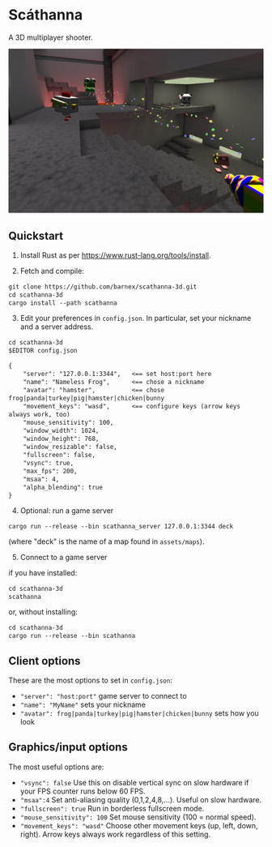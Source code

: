 # Scáthanna

A 3D multiplayer shooter.

![fig](shots/010-poster.jpg)

## Quickstart

1. Install Rust as per https://www.rust-lang.org/tools/install.

2. Fetch and compile:
```
git clone https://github.com/barnex/scathanna-3d.git
cd scathanna-3d
cargo install --path scathanna
```

3. Edit your preferences in `config.json`. In particular, set your nickname and a server address.
```
cd scathanna-3d
$EDITOR config.json
```

```
{
	"server": "127.0.0.1:3344",   <== set host:port here
	"name": "Nameless Frog",      <== chose a nickname
	"avatar": "hamster",          <== chose frog|panda|turkey|pig|hamster|chicken|bunny
	"movement_keys": "wasd",      <== configure keys (arrow keys always work, too)
	"mouse_sensitivity": 100,
	"window_width": 1024,
	"window_height": 768,
	"window_resizable": false,
	"fullscreen": false,
	"vsync": true,
	"max_fps": 200,
	"msaa": 4,
	"alpha_blending": true
}
```
4. Optional: run a game server

```
cargo run --release --bin scathanna_server 127.0.0.1:3344 deck

```

(where "deck" is the name of a map found in `assets/maps`).


5. Connect to a game server

if you have installed:
```
cd scathanna-3d
scathanna
```

or, without installing:
```
cd scathanna-3d
cargo run --release --bin scathanna
```

## Client options

These are the most options to set in `config.json`:

  * `"server": "host:port"` game server to connect to
  * `"name": "MyName"` sets your nickname
  * `"avatar": frog|panda|turkey|pig|hamster|chicken|bunny` sets how you look


## Graphics/input options

The most useful options are:

  * `"vsync": false` Use this on disable vertical sync on slow hardware if your FPS counter runs below 60 FPS.
  * `"msaa":4` Set anti-aliasing quality (0,1,2,4,8,...). Useful on slow hardware.
  * `"fullscreen": true` Run in borderless fullscreen mode.
  * `"mouse_sensitivity": 100` Set mouse sensitivity (100 = normal speed).
  * `"movement_keys": "wasd"` Choose other movement keys (up, left, down, right). Arrow keys always work regardless of this setting.
